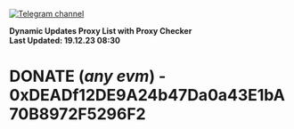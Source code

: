 [![Telegram channel](https://img.shields.io/endpoint?url=https://runkit.io/damiankrawczyk/telegram-badge/branches/master?url=https://t.me/n4z4v0d)](https://t.me/n4z4v0d) 

**Dynamic Updates Proxy List with Proxy Checker**  
**Last Updated: 19.12.23 08:30**

# DONATE (_any evm_) - 0xDEADf12DE9A24b47Da0a43E1bA70B8972F5296F2

